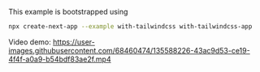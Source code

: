This example is bootstrapped using

```bash
npx create-next-app --example with-tailwindcss with-tailwindcss-app
```

Video demo: https://user-images.githubusercontent.com/68460474/135588226-43ac9d53-ce19-4f4f-a0a9-b54bdf83ae2f.mp4
